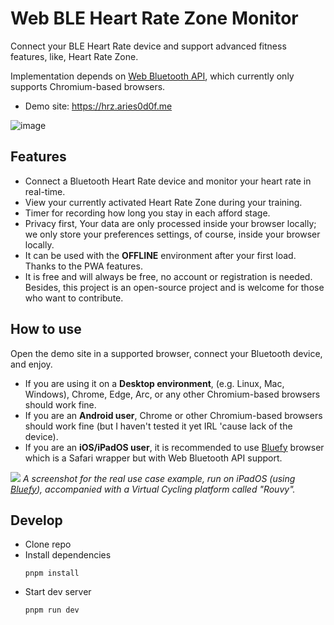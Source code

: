# Web BLE Heart Rate Zone Monitor
Connect your BLE Heart Rate device and support advanced fitness features, like, Heart Rate Zone.

Implementation depends on [Web Bluetooth API](https://developer.mozilla.org/en-US/docs/Web/API/Web_Bluetooth_API), which currently only supports Chromium-based browsers.

- Demo site: https://hrz.aries0d0f.me

![image](https://github.com/user-attachments/assets/cd2f5292-4d8f-4bf1-8289-e00ad146862f)

## Features
- Connect a Bluetooth Heart Rate device and monitor your heart rate in real-time.
- View your currently activated Heart Rate Zone during your training.
- Timer for recording how long you stay in each afford stage.
- Privacy first, Your data are only processed inside your browser locally; we only store your preferences settings, of course, inside your browser locally.
- It can be used with the **OFFLINE** environment after your first load. Thanks to the PWA features.
- It is free and will always be free, no account or registration is needed. Besides, this project is an open-source project and is welcome for those who want to contribute.

## How to use
Open the demo site in a supported browser, connect your Bluetooth device, and enjoy.

- If you are using it on a **Desktop environment**, (e.g. Linux, Mac, Windows), Chrome, Edge, Arc, or any other Chromium-based browsers should work fine.
- If you are an **Android user**, Chrome or other Chromium-based browsers should work fine (but I haven't tested it yet IRL 'cause lack of the device).
- If you are an **iOS/iPadOS user**, it is recommended to use [Bluefy](https://apps.apple.com/us/app/bluefy-web-ble-browser/id1492822055) browser which is a Safari wrapper but with Web Bluetooth API support.

![](https://github.com/user-attachments/assets/1bebd59c-7b31-4108-a9b2-dbfdc6bf125b)
*A screenshot for the real use case example, run on iPadOS (using [Bluefy](https://apps.apple.com/us/app/bluefy-web-ble-browser/id1492822055)), accompanied with a Virtual Cycling platform called "Rouvy".*

## Develop
- Clone repo
- Install dependencies
  ```shell
  pnpm install
  ```
- Start dev server
  ```
  pnpm run dev
  ```
